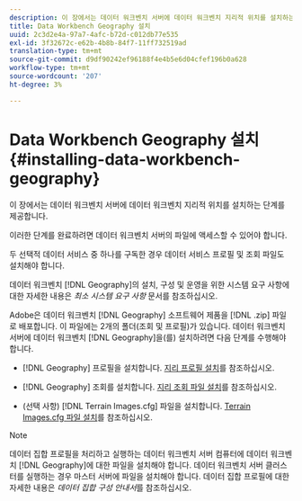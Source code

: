 ```yaml
---
description: 이 장에서는 데이터 워크벤치 서버에 데이터 워크벤치 지리적 위치를 설치하는 단계를 제공합니다.
title: Data Workbench Geography 설치
uuid: 2c3d2e4a-97a7-4afc-b72d-c012db77e535
exl-id: 3f32672c-e62b-4b8b-84f7-11ff732519ad
translation-type: tm+mt
source-git-commit: d9df90242ef96188f4e4b5e6d04cfef196b0a628
workflow-type: tm+mt
source-wordcount: '207'
ht-degree: 3%

---
```


# Data Workbench Geography 설치{#installing-data-workbench-geography}

이 장에서는 데이터 워크벤치 서버에 데이터 워크벤치 지리적 위치를 설치하는 단계를 제공합니다.

이러한 단계를 완료하려면 데이터 워크벤치 서버의 파일에 액세스할 수 있어야 합니다.

두 선택적 데이터 서비스 중 하나를 구독한 경우 데이터 서비스 프로필 및 조회 파일도 설치해야 합니다.

데이터 워크벤치 [!DNL Geography]의 설치, 구성 및 운영을 위한 시스템 요구 사항에 대한 자세한 내용은 *최소 시스템 요구 사항* 문서를 참조하십시오.

Adobe은 데이터 워크벤치 [!DNL Geography] 소프트웨어 제품을 [!DNL .zip] 파일로 배포합니다. 이 파일에는 2개의 폴더(조회 및 프로필)가 있습니다. 데이터 워크벤치 서버에 데이터 워크벤치 [!DNL Geography]을(를) 설치하려면 다음 단계를 수행해야 합니다.

* [!DNL Geography] 프로필을 설치합니다. [지리 프로필 설치](../../../home/c-geo-oview/c-inst-geo/t-inst-geo-prof.md)를 참조하십시오.

* [!DNL Geography] 조회를 설치합니다. [지리 조회 파일 설치](../../../home/c-geo-oview/c-inst-geo/t-inst-lkp-files.md)를 참조하십시오.

* (선택 사항) [!DNL Terrain Images.cfg] 파일을 설치합니다. [Terrain Images.cfg 파일 설치](../../../home/c-geo-oview/c-inst-geo/t-inst-trn-imgs-file.md)를 참조하십시오.

>[!NOTE]
>
>데이터 집합 프로필을 처리하고 실행하는 데이터 워크벤치 서버 컴퓨터에 데이터 워크벤치 [!DNL Geography]에 대한 파일을 설치해야 합니다. 데이터 워크벤치 서버 클러스터를 실행하는 경우 마스터 서버에 파일을 설치해야 합니다. 데이터 집합 프로필에 대한 자세한 내용은 *데이터 집합 구성 안내서*&#x200B;를 참조하십시오.
